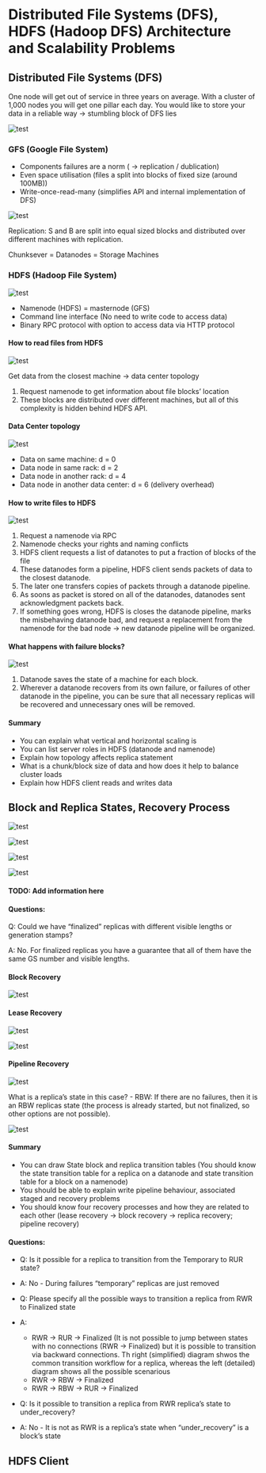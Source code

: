# Distributed File Systems (DFS), HDFS (Hadoop DFS) Architecture and Scalability Problems

## Distributed File Systems (DFS)

One node will get out of service in three years on average. 
With a cluster of 1,000 nodes you will get one pillar each day. 
You would like to store your data in a reliable way → 
stumbling block of DFS lies

![test](/Images/1_Big_Data_Essentials/Week_1/DFS.png)

### GFS (Google File System)

* Components failures are a norm ( → replication / dublication)
* Even space utilisation (files a split into blocks of fixed size (around 100MB))
* Write-once-read-many (simplifies API and internal implementation of DFS)

![test](/Images/1_Big_Data_Essentials/Week_1/GFS.png)

Replication: S and B are split into equal sized blocks and distributed over different machines with replication. 

Chunksever = Datanodes = Storage Machines

### HDFS (Hadoop File System)

![test](/Images/1_Big_Data_Essentials/Week_1/HDFS.png)

* Namenode (HDFS) = masternode (GFS)
* Command line interface
(No need to write code to access data)
* Binary RPC protocol with option to access data via HTTP protocol

#### How to read files from HDFS

![test](/Images/1_Big_Data_Essentials/Week_1/HDFS_read.png)

Get data from the closest machine → data center topology

1) Request namenode to get information about file blocks’ location
2) These blocks are distributed over different machines, but all of this complexity is hidden behind HDFS API.

#### Data Center topology

![test](/Images/1_Big_Data_Essentials/Week_1/DC_topology.png)

* Data on same machine: d = 0
* Data node in same rack: d = 2
* Data node in another rack: d = 4
* Data node in another data center: d = 6 (delivery overhead)

#### How to write files to HDFS

![test](/Images/1_Big_Data_Essentials/Week_1/HDFS_write.png)

1) Request a namenode via RPC
2) Namenode checks your rights and naming conflicts
3) HDFS client requests a list of datanotes to put a fraction of blocks of the file
4) These datanodes form a pipeline, HDFS client sends packets of data to the closest datanode.
5) The later one transfers copies of packets through a datanode pipeline.
6) As soons as packet is stored on all of the datanodes, datanodes sent acknowledgment packets back.
7) If something goes wrong, HDFS is closes the datanode pipeline, marks the misbehaving datanode bad, and request a replacement from the namenode for the bad node → new datanode pipeline will be organized.

#### What happens with failure blocks?

![test](/Images/1_Big_Data_Essentials/Week_1/Failure_blocks.png)

1) Datanode saves the state of a machine for each block.
2) Wherever a datanode recovers from its own failure, or failures of other datanode in the pipeline, you can be sure that all necessary replicas will be recovered and unnecessary ones will be removed.

#### Summary
* You can explain what vertical and horizontal scaling is
* You can list server roles in HDFS (datanode and namenode)
* Explain how topology affects replica statement
* What is a chunk/block size of data and how does it help to balance cluster loads
* Explain how HDFS client reads and writes data

## Block and Replica States, Recovery Process

![test](/Images/1_Big_Data_Essentials/Week_1/Replica.png)

![test](/Images/1_Big_Data_Essentials/Week_1/Sim_Replica_1.png)

![test](/Images/1_Big_Data_Essentials/Week_1/Sim_Replica_2.png)

![test](/Images/1_Big_Data_Essentials/Week_1/Sim_Replica_3.png)

#### TODO: Add information here

#### Questions:
Q: Could we have “finalized” replicas with different visible lengths or generation stamps?

A: No. For finalized replicas you have a guarantee that all of them have the same GS number and visible lengths.

#### Block Recovery
![test](/Images/1_Big_Data_Essentials/Week_1/Block_recov.png)

#### Lease Recovery
![test](/Images/1_Big_Data_Essentials/Week_1/Lease_recov_1.png)

![test](/Images/1_Big_Data_Essentials/Week_1/Lease_recov_2.png)

#### Pipeline Recovery
![test](/Images/1_Big_Data_Essentials/Week_1/Pipeline_recov_1.png)

What is a replica’s state in this case? - RBW: If there are no failures, then it is an RBW replicas state (the process is already started, but not finalized, so other options are not possible).

![test](/Images/1_Big_Data_Essentials/Week_1/Pipeline_recov_2.png)

#### Summary

* You can draw State block and replica transition tables (You should know the state transition table for a replica on a datanode and state transition table for a block on a namenode)
* You should be able to explain write pipeline behaviour, associated staged and recovery problems
* You should know four recovery processes and how they are related to each other (lease recovery → block recovery → replica recovery; pipeline recovery)

#### Questions:

* Q: Is it possible for a replica to transition from the Temporary to RUR state?
* A: No - During failures “temporary” replicas are just removed

* Q: Please specify all the possible ways to transition a replica from RWR to Finalized state
* A:
    * RWR → RUR → Finalized (It is not possible to jump between states with no connections (RWR → Finalized) but it is possible to transition via backward connections. Th right (simplified) diagram shwos the common transition workflow for a replica, whereas the left (detailed) diagram shows all the possible scenarious
    * RWR → RBW → Finalized
    * RWR → RBW → RUR → Finalized

* Q: Is it possible to transition a replica from RWR replica’s state to under_recovery?
* A: No - It is not as RWR is a replica’s state when “under_recovery” is a block’s state

## HDFS Client